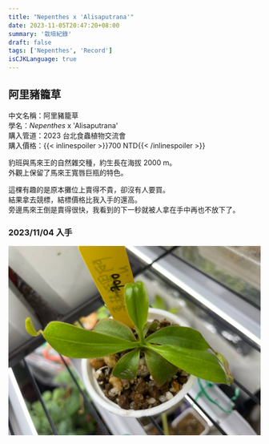 ```yaml
---
title: "Nepenthes x 'Alisaputrana'"
date: 2023-11-05T20:47:20+08:00
summary: '栽培紀錄'
draft: false
tags: ['Nepenthes', 'Record']
isCJKLanguage: true
---
```


## 阿里豬籠草

中文名稱：阿里豬籠草  
學名：*Nepenthes* x 'Alisaputrana'  
購入管道：2023 台北食蟲植物交流會  
購入價格：{{< inlinespoiler >}}700 NTD{{< /inlinespoiler >}}  

豹班與馬來王的自然雜交種，約生長在海拔 2000 m。  
外觀上保留了馬來王寬唇巨瓶的特色。  

這棵有趣的是原本攤位上賣得不貴，卻沒有人要買。  
結果拿去競標，結標價格比我入手的還高。  
旁邊馬來王倒是賣得很快，我看到的下一秒就被人拿在手中再也不放下了。  

### 2023/11/04 入手

![2023-11-04](./images/2023-11-04.jpg)
